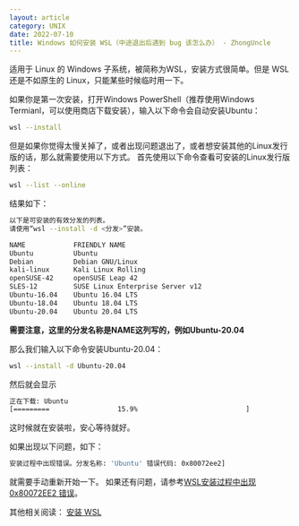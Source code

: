 ```yaml
---
layout: article
category: UNIX
date: 2022-07-10
title: Windows 如何安装 WSL（中途退出后遇到 bug 该怎么办） - ZhongUncle
---
```

<!-- excerpt-start -->
适用于 Linux 的 Windows 子系统，被简称为WSL，安装方式很简单。但是 WSL 还是不如原生的 Linux，只能某些时候临时用一下。

如果你是第一次安装，打开Windows PowerShell（推荐使用Windows Termianl，可以使用商店下载安装），输入以下命令会自动安装Ubuntu：

```bash
wsl --install
```
但是如果你觉得太慢关掉了，或者出现问题退出了，或者想安装其他的Linux发行版的话，那么就需要使用以下方式。
首先使用以下命令查看可安装的Linux发行版列表：

```bash
wsl --list --online
```

结果如下：

```bash
以下是可安装的有效分发的列表。
请使用“wsl --install -d <分发>”安装。

NAME            FRIENDLY NAME
Ubuntu          Ubuntu
Debian          Debian GNU/Linux
kali-linux      Kali Linux Rolling
openSUSE-42     openSUSE Leap 42
SLES-12         SUSE Linux Enterprise Server v12
Ubuntu-16.04    Ubuntu 16.04 LTS
Ubuntu-18.04    Ubuntu 18.04 LTS
Ubuntu-20.04    Ubuntu 20.04 LTS
```
**需要注意，这里的分发名称是NAME这列写的，例如Ubuntu-20.04**

那么我们输入以下命令安装Ubuntu-20.04：

```bash
wsl --install -d Ubuntu-20.04
```
然后就会显示

```bash
正在下载: Ubuntu
[=========                 15.9%                           ]
```
这时候就在安装啦，安心等待就好。

如果出现以下问题，如下：

```bash
安装过程中出现错误。分发名称: 'Ubuntu' 错误代码: 0x80072ee2]
```
就需要手动重新开始一下。
如果还有问题，请参考[WSL安装过程中出现 0x80072EE2 错误](https://answers.microsoft.com/zh-hans/windows/forum/all/wsl%E5%AE%89%E8%A3%85%E8%BF%87%E7%A8%8B%E4%B8%AD/50b58e55-2b71-4465-afa4-d9ec8831d055)。

其他相关阅读：
[安装 WSL](https://docs.microsoft.com/zh-cn/windows/wsl/install)
